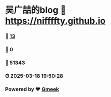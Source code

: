 # 吴广喆的blog :link: https://niffffty.github.io 
### :page_facing_up: [13](https://niffffty.github.io/tag.html) 
### :speech_balloon: 0 
### :hibiscus: 51343 
### :alarm_clock: 2025-03-18 19:50:28 
### Powered by :heart: [Gmeek](https://github.com/Meekdai/Gmeek)
